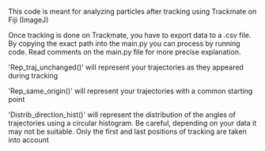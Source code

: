 This code is meant for analyzing particles after tracking using Trackmate on Fiji (ImageJ)

Once tracking is done on Trackmate, you have to export data to a .csv file. By copying the exact path into the main.py
you can process by running code. Read comments on the main.py file for more precise explanation.

'Rep_traj_unchanged()' will represent your trajectories as they appeared during tracking

'Rep_same_origin()' will represent your trajectories with a common starting point

'Distrib_direction_hist()' will represent the distribution of the angles of trajectories using a circular histogram. Be 
careful, depending on your data it may not be suitable. Only the first and last positions of tracking are taken into account